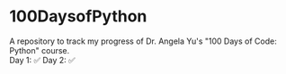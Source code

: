 # 100DaysofPython
A repository to track my progress of Dr. Angela Yu's "100 Days of Code: Python" course.\
Day 1: ✅
Day 2: ✅
